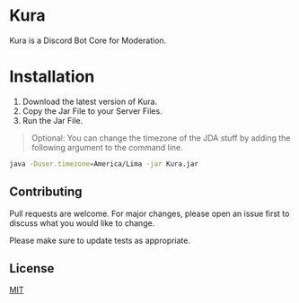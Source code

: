 # **Kura**
Kura is a Discord Bot Core for Moderation.
# **Installation**

1. Download the latest version of Kura.
2. Copy the Jar File to your Server Files.
3. Run the Jar File.

> Optional: You can change the timezone of the JDA stuff by adding the following argument to the command line. 

```bash
java -Duser.timezone=America/Lima -jar Kura.jar
```

## **Contributing**

Pull requests are welcome. For major changes, please open an issue first to discuss what you would like to change.

Please make sure to update tests as appropriate.

## **License**
[MIT](https://choosealicense.com/licenses/mit/)
